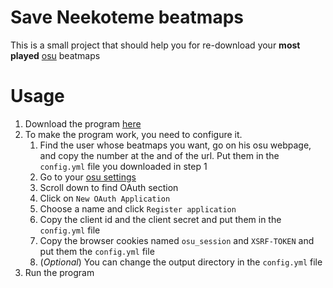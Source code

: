 # Save Neekoteme beatmaps
This is a small project that should help you for re-download your **most played** [osu](https://osu.ppy.sh) beatmaps

# Usage
1. Download the program [here](https://github.com/carne8/osu-beatmaps-downloader/releases/latest)
1. To make the program work, you need to configure it.
	1. Find the user whose beatmaps you want, go on his osu webpage, and copy the number at the and of the url. Put them in the `config.yml` file you downloaded in step 1
	1. Go to your [osu settings](https://osu.ppy.sh/home/account/edit)
	1. Scroll down to find OAuth section
	1. Click on `New OAuth Application`
	1. Choose a name and click `Register application`
	1. Copy the client id and the client secret and put them in the `config.yml` file
	1. Copy the browser cookies named `osu_session` and `XSRF-TOKEN` and put them the `config.yml` file
	1. (*Optional*) You can change the output directory in the `config.yml` file
1. Run the program